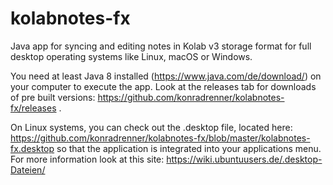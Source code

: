 # kolabnotes-fx
Java app for syncing and editing notes in Kolab v3 storage format for full desktop operating systems like Linux, macOS or Windows.

You need at least Java 8 installed (https://www.java.com/de/download/) on your computer to execute the app. Look at the releases tab for downloads of pre built versions: https://github.com/konradrenner/kolabnotes-fx/releases .

On Linux systems, you can check out the .desktop file, located here: https://github.com/konradrenner/kolabnotes-fx/blob/master/kolabnotes-fx.desktop
so that the application is integrated into your applications menu. For more information look at this site: https://wiki.ubuntuusers.de/.desktop-Dateien/

